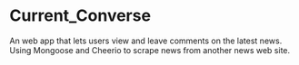 # Current_Converse
An web app that lets users view and leave comments on the latest news. Using Mongoose and Cheerio to scrape news from another news web site.
